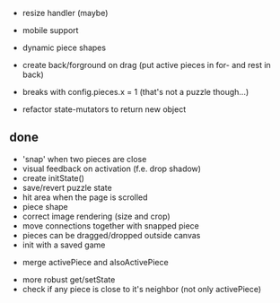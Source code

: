 - resize handler (maybe)
- mobile support
- dynamic piece shapes

- create back/forground on drag (put active pieces in for- and rest in back)

- breaks with config.pieces.x = 1 (that's not a puzzle though...)

* refactor state-mutators to return new object

## done

- 'snap' when two pieces are close
- visual feedback on activation (f.e. drop shadow)
- create initState()
- save/revert puzzle state
- hit area when the page is scrolled
- piece shape
- correct image rendering (size and crop)
- move connections together with snapped piece
- pieces can be dragged/dropped outside canvas
- init with a saved game

* merge activePiece and alsoActivePiece

- more robust get/setState
- check if any piece is close to it's neighbor (not only activePiece)
